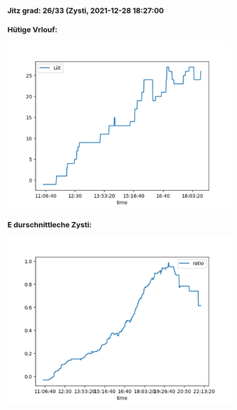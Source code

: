 ### Jitz grad: 26/33 (Zysti, 2021-12-28 18:27:00

### Hütige Vrlouf:
![Graph](Today.png)

### E durschnittleche Zysti:
![Graph](Zysti.png)